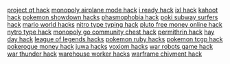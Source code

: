<a href="https://datastudio.google.com/reporting/0fec2c72-0144-4b98-ae31-ecbf4deb1e13?s=project-qt-hack">project qt hack</a>
<a href="https://datastudio.google.com/reporting/100a805a-a6e9-49e6-8b99-7e950affda81?s=monopoly-airplane-mode-hack">monopoly airplane mode hack</a>
<a href="https://datastudio.google.com/reporting/103c9a9e-83cb-4f13-bff9-ee36964c3768?s=i-ready-hack">i ready hack</a>
<a href="https://datastudio.google.com/reporting/11776ee0-265f-4ca8-a00d-9cacfb9a7367?s=ixl-hack">ixl hack</a>
<a href="https://datastudio.google.com/reporting/11d7903b-6207-4bb9-b370-afe7fc3c89d9?s=kahoot-hack">kahoot hack</a>
<a href="https://datastudio.google.com/reporting/9723e8e5-5bdf-4e2e-a148-500c76a08855?s=pokemon-showdown-hacks">pokemon showdown hacks</a>
<a href="https://datastudio.google.com/reporting/9818b1ef-e103-450e-89b4-5d7a99bfef72?s=phasmophobia-hack">phasmophobia hack</a>
<a href="https://datastudio.google.com/reporting/988c92b7-8e8b-4c77-b9bd-dfebcc9a74d5?s=poki-subway-surfers-hack">poki subway surfers hack</a>
<a href="https://datastudio.google.com/reporting/98c784f0-73c1-4599-af75-41fb81dbbb60?s=mario-world-hacks">mario world hacks</a>
<a href="https://datastudio.google.com/reporting/9920eb44-4af8-486a-b293-5e82ff245fb9?s=nitro-type-typing-hack">nitro type typing hack</a>
<a href="https://datastudio.google.com/reporting/09cfc975-a56d-41b0-940d-b897984df4eb?s=pluto-free-money-online-hack">pluto free money online hack</a>
<a href="https://datastudio.google.com/reporting/0a0948ca-8ec0-48b9-9cd7-0714622589f7?s=nytro-type-hack">nytro type hack</a>
<a href="https://datastudio.google.com/reporting/0a0d3ae0-57f5-4e44-948f-9a6fd343f7b7?s=monopoly-go-community-chest-hack">monopoly go community chest hack</a>
<a href="https://datastudio.google.com/reporting/0aedf092-58cf-40cf-8f53-aab1ad585710?s=permithrin-hack">permithrin hack</a>
<a href="https://datastudio.google.com/reporting/0b145cd4-110d-4190-877e-0c437c8085de?s=hay-day-hack">hay day hack</a>
<a href="https://datastudio.google.com/reporting/20cbd393-e2f2-4c87-b753-135ef06a26e1?s=league-of-legends-hacks">league of legends hacks</a>
<a href="https://datastudio.google.com/reporting/20d2cfd5-c6d4-4400-baef-49c9b6dd3102?s=pokemon-ruby-hacks">pokemon ruby hacks</a>
<a href="https://datastudio.google.com/reporting/20de0b67-0303-44d8-9f51-f99ac9b7ae73?s=pokemon-tcgp-hack">pokemon tcgp hack</a>
<a href="https://datastudio.google.com/reporting/213b1a12-a4c8-455b-8764-6816f1642aed?s=pokerogue-money-hack">pokerogue money hack</a>
<a href="https://datastudio.google.com/reporting/2141040a-e32a-4bb4-bd26-af2bbfc5b037?s=juwa-hacks">juwa hacks</a>
<a href="https://datastudio.google.com/reporting/9442f12b-6e18-4c67-9f68-2f53028e9242?s=voxiom-hacks">voxiom hacks</a>
<a href="https://datastudio.google.com/reporting/68d241f9-d5b4-4a93-b5f1-927f21218427?s=war-robots-game-hack">war robots game hack</a>
<a href="https://datastudio.google.com/reporting/25410ff1-48ba-42a1-b6b1-a279ffe3ffc9?s=war-thunder-hack">war thunder hack</a>
<a href="https://datastudio.google.com/reporting/eec21e62-4b47-48cd-9c72-c98faa01c68d?s=warehouse-worker-hacks">warehouse worker hacks</a>
<a href="https://datastudio.google.com/reporting/9feb5522-c3f7-40f4-b878-fe3ac7b10640?s=warframe-chivment-hack">warframe chivment hack</a>
